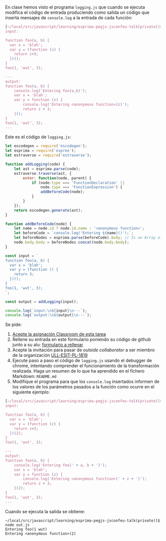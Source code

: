 En clase hemos visto el programa `logging.js` que cuando se ejecuta modifica el código de entrada 
produciendo como salida un código que inserta  mensajes de `console.log` a la entrada de cada 
función:

```js
[~/local/src/javascript/learning/esprima-pegjs-jsconfeu-talk(private)]$ node logging.js 
input:

function foo(a, b) {
  var x = 'blah';
  var y = (function (z) {
    return z+3;
  })();
}
foo(1, 'wut', 3);

---
output:
function foo(a, b) {
    console.log('Entering foo(a,b)');
    var x = 'blah';
    var y = function (z) {
        console.log('Entering <anonymous function>(z)');
        return z + 3;
    }();
}
foo(1, 'wut', 3);
---
```

Este es el código de `logging.js`: 

```js
let escodegen = require('escodegen');
let esprima = require('espree');
let estraverse = require('estraverse');

function addLogging(code) {
    let ast = esprima.parse(code);
    estraverse.traverse(ast, {
        enter: function(node, parent) {
            if (node.type === 'FunctionDeclaration' ||
                node.type === 'FunctionExpression') {
                addBeforeCode(node);
            }
        }
    });
    return escodegen.generate(ast);
}

function addBeforeCode(node) {
    let name = node.id ? node.id.name : '<anonymous function>';
    let beforeCode = `console.log('Entering ${name}()');`;
    let beforeNodes = esprima.parse(beforeCode).body; // Is an Array of ASTs
    node.body.body = beforeNodes.concat(node.body.body);
}

const input = `
function foo(a, b) {
  var x = 'blah';
  var y = (function () {
    return 3;
  })();
}
foo(1, 'wut', 3);
`;

const output = addLogging(input);

console.log(`input:\n${input}\n---`);
console.log(`output:\n${output}\n---`);
```

Se pide:

1. [Acepte la asignación Classroom de esta tarea](https://classroom.github.com/a/GL7rmVu0)
2. Rellene su entrada en este formulario poniendo su código de github junto a su alu: [formulario a rellenar](https://docs.google.com/forms/d/e/1FAIpQLScBpTDWAqjH6jLstskrwJA1e9kTxWs86lPDVjXm0SsZ-SSiiA/viewform?usp=sf_link)
3. Acepte la invitación para pasar de *outside collaborator* a ser miembro de la organización [ULL-ESIT-PL-1819](https://github.com/ULL-ESIT-PL-1819)
3. Ejecute paso a paso el código de `logging.js` usando el debugger de chrome, intentando comprender el funcionamiento de la transformación realizada. Haga un resumen de lo que ha aprendido en el fichero Markdown: `README.md`
4. Modifique el programa para que los `console.log` insertados informen de los valores de los parámetros pasados a la función como ocurre en el siguiente ejemplo:

```js
[~/local/src/javascript/learning/esprima-pegjs-jsconfeu-talk(private)]$ node logging.js
input:

function foo(a, b) {
  var x = 'blah';
  var y = (function (z) {
    return z+3;
  })(2);
}
foo(1, 'wut', 3);

---
output:
function foo(a, b) {
    console.log('Entering foo(' + a, b + ')');
    var x = 'blah';
    var y = function (z) {
        console.log('Entering <anonymous function>(' + z + ')');
        return z + 3;
    }(2);
}
foo(1, 'wut', 3);
---
```
Cuando se ejecuta la salida se obtiene:
```
~/local/src/javascript/learning/esprima-pegjs-jsconfeu-talk(private)]$ node out.js 
Entering foo(1 wut)
Entering <anonymous function>(2)
```